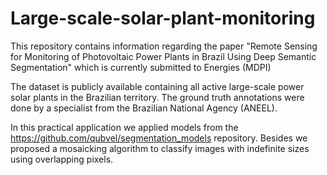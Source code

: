 # Large-scale-solar-plant-monitoring

This repository contains information regarding the paper "Remote Sensing for Monitoring of Photovoltaic Power Plants in Brazil Using Deep Semantic Segmentation" which is currently submitted to Energies (MDPI)

The dataset is publicly available containing all active large-scale power solar plants in the Brazilian territory. The ground truth annotations were done by a specialist from the Brazilian National Agency (ANEEL).

In this practical application we applied models from the https://github.com/qubvel/segmentation_models repository. Besides we proposed a mosaicking algorithm to classify images with indefinite sizes using overlapping pixels.
